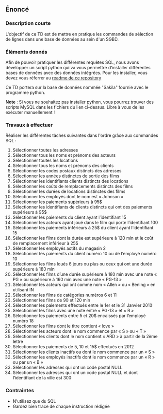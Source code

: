 ## Énoncé

### Description courte

L'objectif de ce TD est de mettre en pratique les commandes de sélection de lignes dans une base de données au sein d'un SGBD.

### Éléments donnés 

Afin de pouvoir pratiquer les différentes requêtes SQL, nous avons développer un script python qui va vous permettre d'installer différentes bases de données avec des données intégrées. Pour les installer, vous devez vous réferrer au <a href="https://github.com/Microleadoff/database-installer-py" title="repository du code python d'installation des bases de données" target="_blank">readme de ce repository</a>

Ce TD portera sur la base de données nommée "Sakila" fournie avec le programme python.

**Note** : Si vous ne souhaitez pas installer python, vous pourrez trouver des scripts MySQL dans les fichiers du lien ci-dessus. Libre à vous de les exécuter manuellement !

### Travaux à effectuer

Réaliser les différentes tâches suivantes dans l'ordre grâce aux commandes SQL :

1. Sélectionner toutes les adresses 
2. Sélectionner tous les noms et prénoms des acteurs
3. Sélectionner toutes les locations
5. Sélectionner tous les noms et prénoms des clients
6. Sélectionner les codes postaux distincts des adresses
7. Sélectionner les années distinctes de sortie des films
8. Sélectionner les identifiants clients distincts des locations
9. Sélectionner les coûts de remplacements distincts des films
10. Sélectionner les durées de locations distinctes des films
11. Sélectionner les employés dont le nom est « Johnson »
12. Sélectionner les paiements supérieurs à 95$
13. Sélectionner les identifiants de clients distincts qui ont des paiements supérieurs à 95$
14. Sélectionner les paiements du client ayant l’identifiant 15
15. Sélectionner les acteurs ayant joué dans le film qui porte l’identifiant 100
16. Sélectionner les paiements inférieurs à 25$ du client ayant l’identifiant 15
17. Sélectionner les films dont la durée est supérieure à 120 min et le coût de remplacement inférieur à 25$
18. Sélectionner les employés actifs du magasin 2
19. Sélectionner les paiements du client numéro 10 ou de l’employé numéro 10
20. Sélectionner les films loués 6 jours ou plus ou ceux qui ont une durée supérieure à 180 min
21. Sélectionner les films d’une durée supérieure à 180 min avec une note « PG » ou supérieure à 160 min avec une note « PG-13 »
22. Sélectionner les acteurs qui ont comme nom « Allen » ou « Bening » en utilisant IN
23. Sélectionner les films de catégories numéros 6 et 11
24. Sélectionner les films de 90 et 120 min
25. Sélectionner les paiements effectués entre le 1er et le 31 Janvier 2010
26. Sélectionner les films avec une note entre « PG-13 » et « R »
27. Sélectionner les paiements entre 5 et 20$ encaissés par l’employé numéro 18
28. Sélectionner les films dont le titre contient « love »
29. Sélectionner les acteurs dont le nom commence par « S » ou « T »
30. Sélectionner les clients dont le nom contient « ARD » à partir de la 2ème lettre
31. Sélectionner les paiements de 5, 10 et 15$ effectués en 2012
32. Sélectionner les clients inactifs ou dont le nom commence par un « S »
33. Sélectionner les employés inactifs dont le nom commence par un « R » ou par un « B »
34. Sélectionner les adresses qui ont un code postal NULL
35. Sélectionner les adresses qui ont un code postal NULL et dont l’identifiant de la ville est 300 



### Contraintes

- N'utilisez que du SQL
- Gardez bien trace de chaque instruction rédigée